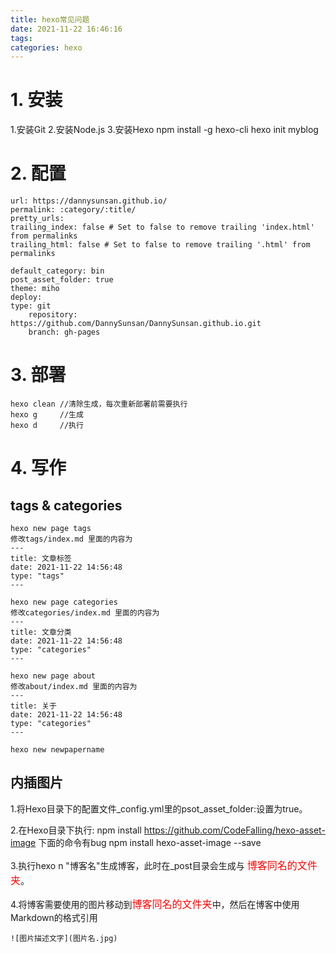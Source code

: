 ```yaml
---
title: hexo常见问题
date: 2021-11-22 16:46:16
tags:
categories: hexo
---
```


# 1. 安装 #

1.安装Git
2.安装Node.js
3.安装Hexo
    npm install -g hexo-cli
    hexo init myblog

# 2. 配置 #

    url: https://dannysunsan.github.io/
    permalink: :category/:title/
    pretty_urls:
    trailing_index: false # Set to false to remove trailing 'index.html' from permalinks
    trailing_html: false # Set to false to remove trailing '.html' from permalinks

    default_category: bin
    post_asset_folder: true
    theme: miho
    deploy:
    type: git
        repository: https://github.com/DannySunsan/DannySunsan.github.io.git
        branch: gh-pages

# 3. 部署 #

    hexo clean //清除生成，每次重新部署前需要执行
    hexo g 	   //生成
    hexo d     //执行

# 4. 写作 #

## tags & categories ##

    hexo new page tags
    修改tags/index.md 里面的内容为
    ---
    title: 文章标签
    date: 2021-11-22 14:56:48
    type: "tags"
    ---

    hexo new page categories
    修改categories/index.md 里面的内容为
    ---
    title: 文章分类
    date: 2021-11-22 14:56:48
    type: "categories"
    ---

    hexo new page about
    修改about/index.md 里面的内容为
    ---
    title: 关于
    date: 2021-11-22 14:56:48
    type: "categories"
    ---

    hexo new newpapername

## 内插图片 ##

1.将Hexo目录下的配置文件_config.yml里的psot_asset_folder:设置为true。

2.在Hexo目录下执行:
    npm install https://github.com/CodeFalling/hexo-asset-image
下面的命令有bug
    npm install hexo-asset-image --save

3.执行hexo n "博客名"生成博客，此时在_post目录会生成与 <font face="微软雅黑" size=3 color=#FF0000 >博客同名的文件夹</font>。

4.将博客需要使用的图片移动到<font face="微软雅黑" size=3 color=#FF0000 >博客同名的文件夹</font>中，然后在博客中使用Markdown的格式引用

    ![图片描述文字](图片名.jpg)
